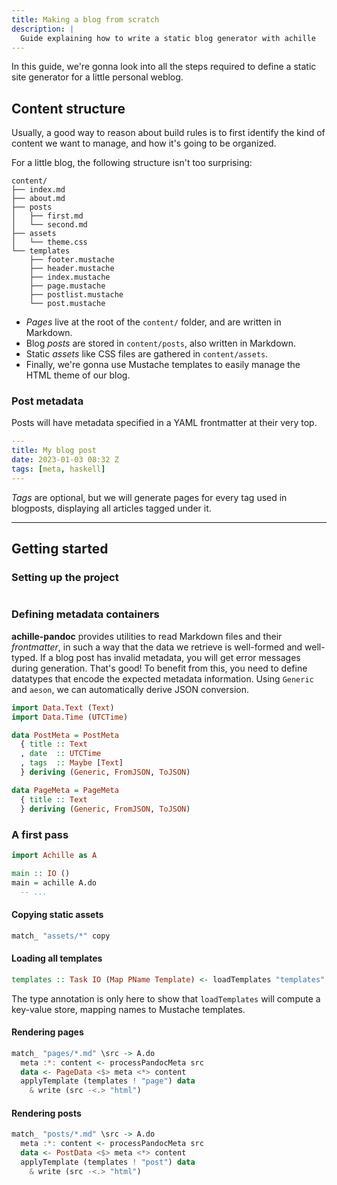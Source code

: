 ```yaml
---
title: Making a blog from scratch
description: |
  Guide explaining how to write a static blog generator with achille
---
```


In this guide, we're gonna look into all the steps required to define a static
site generator for a little personal weblog.

## Content structure

Usually, a good way to reason about build rules is to first identify the kind of
content we want to manage, and how it's going to be organized.

For a little blog, the following structure isn't too surprising:

```
content/
├── index.md
├── about.md
├── posts
│   ├── first.md
│   └── second.md
├── assets
│   └── theme.css
└── templates
    ├── footer.mustache
    ├── header.mustache
    ├── index.mustache
    ├── page.mustache
    ├── postlist.mustache
    └── post.mustache
```

- *Pages* live at the root of the `content/` folder, and are written in Markdown.
- Blog *posts* are stored in `content/posts`, also written in Markdown.
- Static *assets* like CSS files are gathered in `content/assets`.
- Finally, we're gonna use Mustache templates to easily manage the HTML theme of
  our blog.

### Post metadata

Posts will have metadata specified in a YAML frontmatter at their very top.

```yaml
---
title: My blog post
date: 2023-01-03 08:32 Z
tags: [meta, haskell]
---
```

*Tags* are optional, but we will generate pages for every tag used in
blogposts, displaying all articles tagged under it.

---

## Getting started

### Setting up the project

```cabal
```

### Defining metadata containers

**achille-pandoc** provides utilities to read Markdown files and their
*frontmatter*, in such a way that the data we retrieve is well-formed and
well-typed. If a blog post has invalid metadata, you will get error messages
during generation. That's good! To benefit from this, you need to define
datatypes that encode the expected metadata information. Using `Generic` and
`aeson`, we can automatically derive JSON conversion.

```haskell
import Data.Text (Text)
import Data.Time (UTCTime)

data PostMeta = PostMeta
  { title :: Text
  , date  :: UTCTime
  , tags  :: Maybe [Text]
  } deriving (Generic, FromJSON, ToJSON)

data PageMeta = PageMeta
  { title :: Text
  } deriving (Generic, FromJSON, ToJSON)
```

### A first pass

```haskell
import Achille as A

main :: IO ()
main = achille A.do
  -- ...
```

#### Copying static assets

```haskell
match_ "assets/*" copy
```

#### Loading all templates

```haskell
templates :: Task IO (Map PName Template) <- loadTemplates "templates"
```

The type annotation is only here to show that `loadTemplates` will compute a
key-value store, mapping names to Mustache templates.

#### Rendering pages

```haskell
match_ "pages/*.md" \src -> A.do
  meta :*: content <- processPandocMeta src
  data <- PageData <$> meta <*> content
  applyTemplate (templates ! "page") data
    & write (src -<.> "html")
```

#### Rendering posts

```haskell
match_ "posts/*.md" \src -> A.do
  meta :*: content <- processPandocMeta src
  data <- PostData <$> meta <*> content
  applyTemplate (templates ! "post") data
    & write (src -<.> "html")
```
